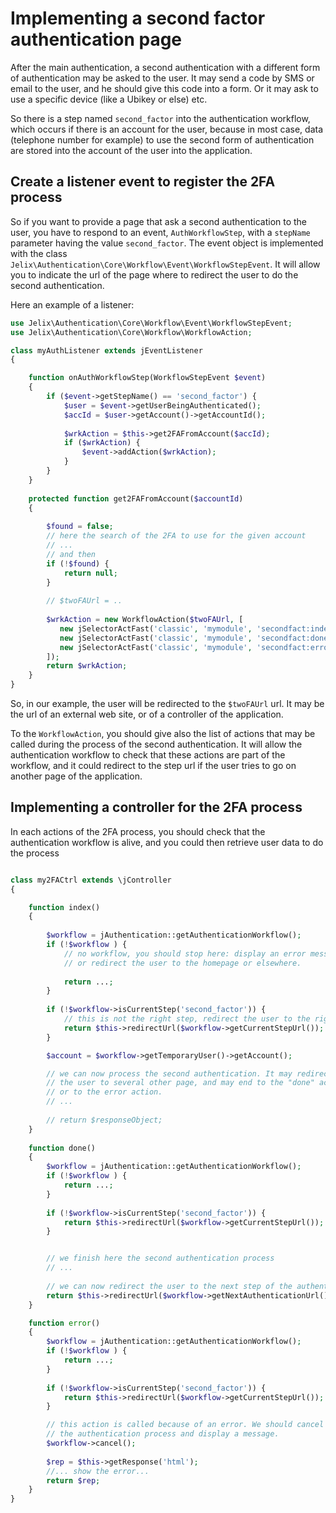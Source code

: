 Implementing a second factor authentication page
================================================

After the main authentication, a second authentication with
a different form of authentication may be asked to the user. It may send a code
by SMS or email to the user, and he should give this code into a form.
Or it may ask to use a specific device (like a Ubikey or else) etc.

So there is a step named `second_factor` into the authentication workflow, which
occurs if there is an account for the user, because in most case, data (telephone 
number for example) to use the second form of authentication are stored into 
the account of the user into the application.

Create a listener event to register the 2FA process
---------------------------------------------------

So if you want to provide a page that ask a second authentication to the user,
you have to respond to an event, `AuthWorkflowStep`, with a `stepName` parameter
having the value `second_factor`. The event object is implemented with the class
`Jelix\Authentication\Core\Workflow\Event\WorkflowStepEvent`.
It will allow you to indicate the url of the page where to redirect the user 
to do the second authentication.

Here an example of a listener:

```php
use Jelix\Authentication\Core\Workflow\Event\WorkflowStepEvent;
use Jelix\Authentication\Core\Workflow\WorkflowAction;

class myAuthListener extends jEventListener
{

    function onAuthWorkflowStep(WorkflowStepEvent $event)
    {
        if ($event->getStepName() == 'second_factor') {
            $user = $event->getUserBeingAuthenticated();
            $accId = $user->getAccount()->getAccountId();
       
            $wrkAction = $this->get2FAFromAccount($accId);
            if ($wrkAction) {
                $event->addAction($wrkAction);
            }
        }
    }
    
    protected function get2FAFromAccount($accountId)
    {
    
        $found = false;
        // here the search of the 2FA to use for the given account
        // ...
        // and then
        if (!$found) {
            return null;
        }
        
        // $twoFAUrl = ..
        
        $wrkAction = new WorkflowAction($twoFAUrl, [
           new jSelectorActFast('classic', 'mymodule', 'secondfact:index'),
           new jSelectorActFast('classic', 'mymodule', 'secondfact:done'),
           new jSelectorActFast('classic', 'mymodule', 'secondfact:error'),
        ]);
        return $wrkAction;
    }
}
```


So, in our example, the user will be redirected to the `$twoFAUrl` url. It may
be the url of an external web site, or of a controller of the application.

To the `WorkflowAction`, you should give also the list of actions that may be
called during the process of the second authentication. It will allow the
authentication workflow to check that these actions are part of the workflow,
and it could redirect to the step url if the user tries to go on another
page of the application.


Implementing a controller for the 2FA process
---------------------------------------------

In each actions of the 2FA process, you should check that the
authentication workflow is alive, and you could then retrieve user data
to do the process

```php

class my2FACtrl extends \jController
{

    function index()
    {
    
        $workflow = jAuthentication::getAuthenticationWorkflow();
        if (!$workflow ) {
            // no workflow, you should stop here: display an error message
            // or redirect the user to the homepage or elsewhere.
            
            return ...;
        }
        
        if (!$workflow->isCurrentStep('second_factor')) {
            // this is not the right step, redirect the user to the right step
            return $this->redirectUrl($workflow->getCurrentStepUrl());
        }

        $account = $workflow->getTemporaryUser()->getAccount();

        // we can now process the second authentication. It may redirect
        // the user to several other page, and may end to the "done" action
        // or to the error action.
        // ...
        
        // return $responseObject;   
    }
    
    function done()
    {
        $workflow = jAuthentication::getAuthenticationWorkflow();
        if (!$workflow ) {
            return ...;
        }
        
        if (!$workflow->isCurrentStep('second_factor')) {
            return $this->redirectUrl($workflow->getCurrentStepUrl());
        }


        // we finish here the second authentication process
        // ...
        
        // we can now redirect the user to the next step of the authentication        
        return $this->redirectUrl($workflow->getNextAuthenticationUrl());
    }

    function error()
    {
        $workflow = jAuthentication::getAuthenticationWorkflow();
        if (!$workflow ) {
            return ...;
        }
        
        if (!$workflow->isCurrentStep('second_factor')) {
            return $this->redirectUrl($workflow->getCurrentStepUrl());
        }

        // this action is called because of an error. We should cancel
        // the authentication process and display a message.
        $workflow->cancel();
        
        $rep = $this->getResponse('html');
        //... show the error...
        return $rep;
    }
}
```

